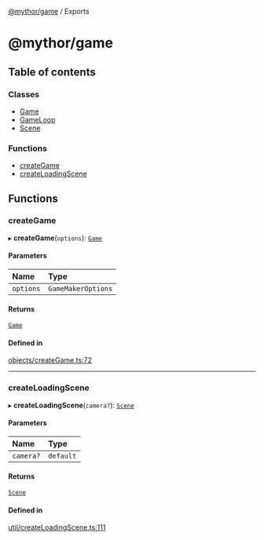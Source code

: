 [@mythor/game](README.md) / Exports

# @mythor/game

## Table of contents

### Classes

- [Game](classes/Game.md)
- [GameLoop](classes/GameLoop.md)
- [Scene](classes/Scene.md)

### Functions

- [createGame](modules.md#creategame)
- [createLoadingScene](modules.md#createloadingscene)

## Functions

### createGame

▸ **createGame**(`options`): [`Game`](classes/Game.md)

#### Parameters

| Name | Type |
| :------ | :------ |
| `options` | `GameMakerOptions` |

#### Returns

[`Game`](classes/Game.md)

#### Defined in

[objects/createGame.ts:72](https://github.com/desaintvincent/mythor/blob/94ee943/packages/game/src/objects/createGame.ts#L72)

___

### createLoadingScene

▸ **createLoadingScene**(`camera?`): [`Scene`](classes/Scene.md)

#### Parameters

| Name | Type |
| :------ | :------ |
| `camera?` | `default` |

#### Returns

[`Scene`](classes/Scene.md)

#### Defined in

[util/createLoadingScene.ts:111](https://github.com/desaintvincent/mythor/blob/94ee943/packages/game/src/util/createLoadingScene.ts#L111)
